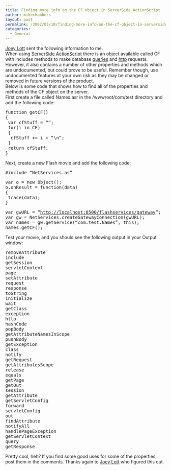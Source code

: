 ```yaml
---
title: Finding more info on the CF object in ServerSide ActionScript
author: mikechambers
layout: post
permalink: /2002/05/10/finding-more-info-on-the-cf-object-in-serverside-actionscript/
categories:
  - General
---
```



[Joey Lott][1] sent the following information to me.  
When using [ServerSide ActionScript][2] there is an object available called CF with includes methods to make database [queries][3] and [http][4] requests. However, it also contains a number of other properties and methods which are undocumented, but could prove to be useful. Remember though, use undocumented features at your own risk as they may be changed or removed in future versions of the product.  
Below is some code that shows how to find all of the properties and methods of the CF object on the server.  
First create a file called Names.asr in the <cfinstall>/wwwroot/com/test directory and add the following code:
<PRE>function getCF()<BR />{<BR />&nbsp;var cfStuff = &#8220;&#8221;;<BR />&nbsp;for(i in CF)<BR />&nbsp;{<BR />&nbsp;&nbsp;cfStuff += i + &#8220;\n&#8221;;<BR />&nbsp;}<BR />&nbsp;return cfStuff;<BR />}</PRE>

  
Next, create a new Flash movie and add the following code:
<PRE>#include &#8220;NetServices.as&#8221;</PRE>

<PRE>var o = new Object();<BR />o.onResult = function(data)<BR />{<BR />&nbsp;trace(data);<BR />}</PRE>

<PRE>var gwURL = &#8220;<A href="http://localhost:8500/flashservices/gateway">http://localhost:8500/flashservices/gateway</A>&#8220;;<BR />var gw = NetServices.createGatewayConnection(gwURL);<BR />var names = gw.getService(&#8220;com.test.Names&#8221;, this);<BR />names.getCF();</PRE>

  
Test your movie, and you should see the following output in your Output window:
<PRE>removeAttribute<BR />include<BR />getSession<BR />servletContext<BR />page<BR />setAttribute<BR />request<BR />response<BR />toString<BR />initialize<BR />wait<BR />getClass<BR />exception<BR />http<BR />hashCode<BR />popBody<BR />getAttributeNamesInScope<BR />pushBody<BR />getException<BR />class<BR />notify<BR />getRequest<BR />getAttributesScope<BR />release<BR />equals<BR />getPage<BR />getOut<BR />session<BR />getAttribute<BR />getServletConfig<BR />forward<BR />servletConfig<BR />out<BR />findAttribute<BR />notifyAll<BR />handlePageException<BR />getServletContext<BR />query<BR />getResponse</PRE>

  
Pretty cool, heh? If you find some good uses for some of the properties, post them in the comments. Thanks again to [Joey Lott][1] who figured this out.

 [1]: http://www.person13.com
 [2]: http://radio.weblogs.com/0106797/2002/04/30.html#a28
 [3]: http://radio.weblogs.com/0106797/categories/examples/2002/04/30.html#a27
 [4]: http://radio.weblogs.com/0106797/2002/05/07.html#a63